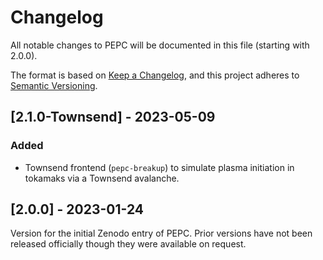 # Changelog

All notable changes to PEPC will be documented in this file (starting with
2.0.0).

The format is based on [Keep a Changelog](https://keepachangelog.com/en/1.1.0/),
and this project adheres to [Semantic Versioning](https://semver.org/spec/v2.0.0.html).

## [2.1.0-Townsend] - 2023-05-09

### Added

- Townsend frontend (`pepc-breakup`) to simulate plasma initiation in tokamaks
via a Townsend avalanche.

## [2.0.0] - 2023-01-24

Version for the initial Zenodo entry of PEPC. Prior versions have not been
released officially though they were available on request.


<!-- vim: set ts=4 sw=4 tw=80 et :-->
